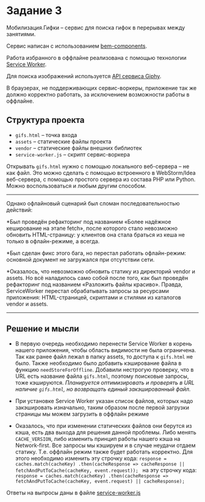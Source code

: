 # Задание 3

Мобилизация.Гифки – сервис для поиска гифок в перерывах между занятиями.

Сервис написан с использованием [bem-components](https://ru.bem.info/platform/libs/bem-components/5.0.0/).

Работа избранного в оффлайне реализована с помощью технологии [Service Worker](https://developer.mozilla.org/ru/docs/Web/API/Service_Worker_API/Using_Service_Workers).

Для поиска изображений используется [API сервиса Giphy](https://github.com/Giphy/GiphyAPI).

В браузерах, не поддерживающих сервис-воркеры, приложение так же должно корректно работать, 
за исключением возможности работы в оффлайне.

## Структура проекта

  * `gifs.html` – точка входа
  * `assets` – статические файлы проекта
  * `vendor` –  статические файлы внешних библиотек
  * `service-worker.js` – скрипт сервис-воркера

Открывать `gifs.html` нужно с помощью локального веб-сервера – не как файл. 
Это можно сделать с помощью встроенного в WebStorm/Idea веб-сервера, с помощью простого сервера
из состава PHP или Python. Можно воспользоваться и любым другим способом.
___

Однако офлайновый сценарий был сломан последовательностью действий:

*Был проведён рефакторинг под названием «Более надёжное кеширование на этапе fetch», после которого стало невозможно обновить HTML-страницу: у клиентов она стала браться из кеша не только в офлайн-режиме, а всегда.

*Был сделан фикс этого бага, но перестал работать офлайн-режим: основной документ не загружался при отсутствии сети.

*Оказалось, что невозможно обновить статику из директорий vendor и assets. Но всё наладилось само собой после того, как был проведён рефакторинг под названием «Разложить файлы красиво». Правда, ServiceWorker перестал обрабатывать запросы за ресурсами приложения: HTML-страницей, скриптами и стилями из каталогов vendor и assets.
______
## Решение и мысли

+ В первую очередь необходимо перенести Service Worker в корень нашего приложения, чтобы область видимости не была ограничена. Так как ранее файл лежал в папку assets, то доступа к `gifs.html` не было. Также необходимо было добавить кэширование файла в функцию `needStoreForOffline`. Добавили нестрогую проверку, что в URL есть название файла `gifs.html`, поэтому поисковые запросы, тоже кэшируются.
_Планируется оптимизировать и проверять в URL наличие `gifs.html`, но возвращать единый закэшированный файл._

+ При установке Service Worker указан список файлов, которых надо закэшировать изначально, таким образом после первой загрузки страницы мы можем загрузить в оффлайн режиме

+ Оказалось, что при изменении статических файлов они берутся из кэша, есть два выхода для решения данной проблемы. Либо менять `CACHE_VERSION`, либо изменить принцип работы нашего кэша на Network-first. Все запросы мы кэшируем и в случае неудачи отдаем статику. Т.е. оффлайн режим также будет работать корректно. Для этого необходимо изменить эту строчку кода:
`response = caches.match(cacheKey)
    .then(cacheResponse => cacheResponse || fetchAndPutToCache(cacheKey, event.request));
`
на эту строчку кода:
``response = caches.match(cacheKey)
    .then(cacheResponse => fetchAndPutToCache(cacheKey, event.request) || cacheResponse);
``

Ответы на выпросы даны в файле [service-worker.js](./service-worker.js)



